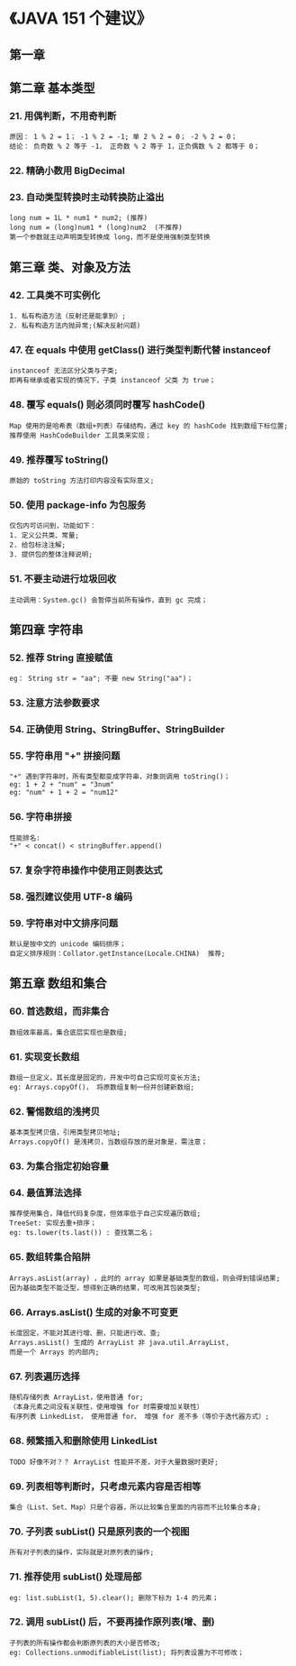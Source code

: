 # 《JAVA 151 个建议》

## 第一章

## 第二章 基本类型

### 21. 用偶判断，不用奇判断
	
	原因： 1 % 2 = 1； -1 % 2 = -1; 单 2 % 2 = 0； -2 % 2 = 0；
	结论： 负奇数 % 2 等于 -1， 正奇数 % 2 等于 1，正负偶数 % 2 都等于 0；
 
### 22. 精确小数用 BigDecimal

### 23. 自动类型转换时主动转换防止溢出

	long num = 1L * num1 * num2; (推荐)
	long num = (long)num1 * (long)num2 	(不推荐)
	第一个参数就主动声明类型转换成 long，而不是使用强制类型转换




## 第三章 类、对象及方法

### 42. 工具类不可实例化
	
	1. 私有构造方法（反射还是能拿到）;
	2. 私有构造方法内抛异常;(解决反射问题)

### 47. 在 equals 中使用 getClass() 进行类型判断代替 instanceof

	instanceof 无法区分父类与子类;
	即再有继承或者实现的情况下，子类 instanceof 父类 为 true；

### 48. 覆写 equals() 则必须同时覆写 hashCode() ###

	Map 使用的是哈希表（数组+列表）存储结构，通过 key 的 hashCode 找到数组下标位置;
	推荐使用 HashCodeBuilder 工具类来实现；

### 49. 推荐覆写 toString() ###

	原始的 toString 方法打印内容没有实际意义;

### 50. 使用 package-info 为包服务 ###

	仅包内可访问到，功能如下：
	1. 定义公共类、常量;
	2. 给包标注注解;
	3. 提供包的整体注释说明;

### 51. 不要主动进行垃圾回收 ###

	主动调用：System.gc() 会暂停当前所有操作，直到 gc 完成；

## 第四章 字符串 

### 52. 推荐 String 直接赋值 ###

	eg： String str = "aa"; 不要 new String("aa")；

### 53. 注意方法参数要求 ###

### 54. 正确使用 String、StringBuffer、StringBuilder ###

### 55. 字符串用 "+" 拼接问题 ###

	"+" 遇到字符串时，所有类型都变成字符串，对象则调用 toString()；
	eg: 1 + 2 + "num" = "3num"
	eg: "num" + 1 + 2 = "num12"
	
### 56. 字符串拼接 ###

	性能排名:
	"+" < concat() < stringBuffer.append() 

### 57. 复杂字符串操作中使用正则表达式 ###

### 58. 强烈建议使用 UTF-8 编码 ###

### 59. 字符串对中文排序问题 ###

	默认是按中文的 unicode 编码排序；
	自定义排序规则：Collator.getInstance(Locale.CHINA)  推荐;

## 第五章 数组和集合 ##

### 60. 首选数组，而非集合 ###

	数组效率最高，集合底层实现也是数组;

### 61. 实现变长数组 ###

	数组一旦定义，其长度是固定的，开发中可自己实现可变长方法;
	eg: Arrays.copyOf()， 将原数组复制一份并创建新数组;

### 62. 警惕数组的浅拷贝 ###

	基本类型拷贝值，引用类型拷贝地址;
	Arrays.copyOf() 是浅拷贝，当数组存放的是对象是，需注意；

### 63. 为集合指定初始容量 ###

### 64. 最值算法选择 ###	

	推荐使用集合，降低代码复杂度，但效率低于自己实现遍历数组;
	TreeSet: 实现去重+排序；
	eg: ts.lower(ts.last())	: 查找第二名；

### 65. 数组转集合陷阱 ###

	Arrays.asList(array) ，此时的 array 如果是基础类型的数组，则会得到错误结果;
	因为基础类型不能泛型，想得到正确的结果，可改用其包装类型;

### 66. Arrays.asList() 生成的对象不可变更 ###

	长度固定，不能对其进行增、删，只能进行改、查;
	Arrays.asList() 生成的 ArrayList 非 java.util.ArrayList, 
	而是一个 Arrays 的内部内;

### 67. 列表遍历选择 ###

	随机存储列表 ArrayList，使用普通 for;
	（本身元素之间没有关联性，使用增强 for 时需要增加关联性）
	有序列表 LinkedList， 使用普通 for、 增强 for 差不多（等价于迭代器方式）;

### 68. 频繁插入和删除使用 LinkedList ###

	TODO 好像不对？？ ArrayList 性能并不差，对于大量数据时更好;

### 69. 列表相等判断时，只考虑元素内容是否相等 ###

	集合（List、Set、Map）只是个容器，所以比较集合里面的内容而不比较集合本身;
	
### 70. 子列表 subList() 只是原列表的一个视图 ###

	所有对子列表的操作，实际就是对原列表的操作;

### 71. 推荐使用 subList() 处理局部 ###

	eg: list.subList(1, 5).clear(); 删除下标为 1-4 的元素；

### 72. 调用 subList() 后，不要再操作原列表(增、删) ###

	子列表的所有操作都会判断原列表的大小是否修改;
	eg: Collections.unmodifiableList(list); 将列表设置为不可修改；







